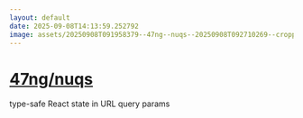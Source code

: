 ```yaml
---
layout: default
date: 2025-09-08T14:13:59.252792
image: assets/20250908T091958379--47ng--nuqs--20250908T092710269--cropped.png
---
```


# [47ng/nuqs](https://github.com/47ng/nuqs)

type-safe React state in URL query params

